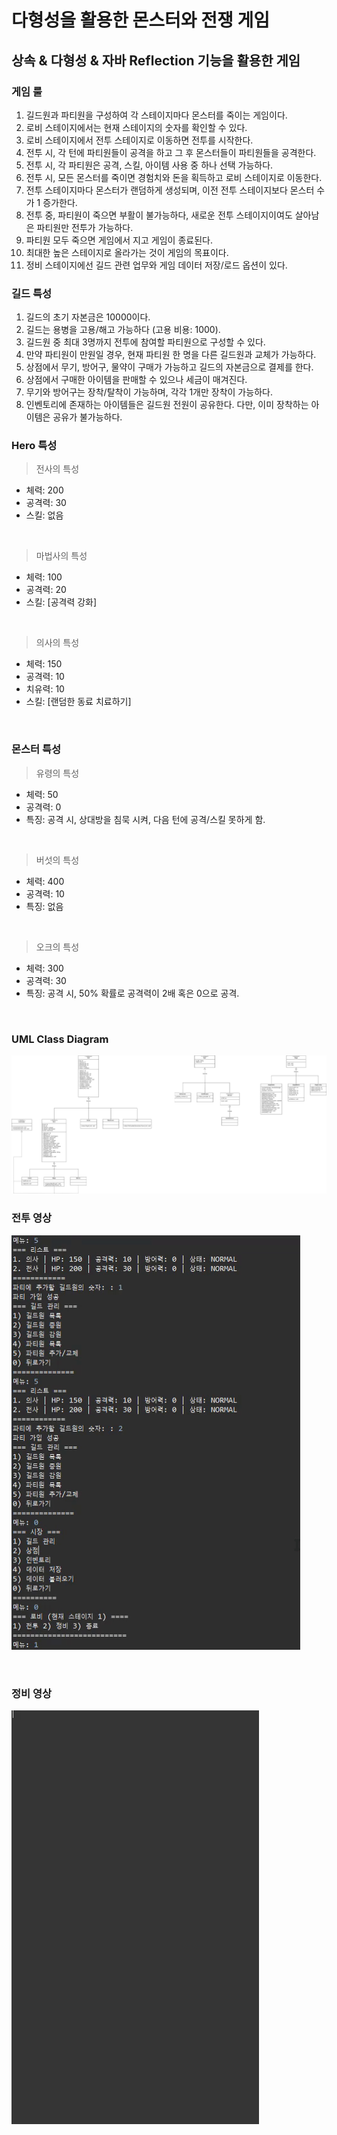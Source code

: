 # 다형성을 활용한 몬스터와 전쟁 게임

## 상속 & 다형성 & 자바 Reflection 기능을 활용한 게임

### 게임 룰

1. 길드원과 파티원을 구성하여 각 스테이지마다 몬스터를 죽이는 게임이다. </br>
2. 로비 스테이지에서는 현재 스테이지의 숫자를 확인할 수 있다. </br>
3. 로비 스테이지에서 전투 스테이지로 이동하면 전투를 시작한다. </br>
4. 전투 시, 각 턴에 파티원들이 공격을 하고 그 후 몬스터들이 파티원들을 공격한다. </br>
3. 전투 시, 각 파티원은 공격, 스킬, 아이템 사용 중 하나 선택  가능하다.</br>
4. 전투 시, 모든 몬스터를 죽이면 경험치와 돈을 획득하고 로비 스테이지로 이동한다.</br>
5. 전투 스테이지마다 몬스터가 랜덤하게 생성되며, 이전 전투 스테이지보다 몬스터 수가 1 증가한다. </br>
4. 전투 중, 파티원이 죽으면 부활이 불가능하다, 새로운 전투 스테이지이여도 살아남은 파티원만 전투가 가능하다.</br>
5. 파티원 모두 죽으면 게임에서 지고 게임이 종료된다.</br>
6. 최대한 높은 스테이지로 올라가는 것이 게임의 목표이다.</br>
7. 정비 스테이지에선 길드 관련 업무와 게임 데이터 저장/로드 옵션이 있다.

### 길드 특성
1. 길드의 초기 자본금은 10000이다.</br>
2. 길드는 용병을 고용/해고 가능하다 (고용 비용: 1000).</br>
3. 길드원 중 최대 3명까지 전투에 참여할 파티원으로 구성할 수 있다.</br>
4. 만약 파티원이 만원일 경우, 현재 파티원 한 명을 다른 길드원과 교체가 가능하다. </br>
5. 상점에서 무기, 방어구, 물약이 구매가 가능하고 길드의 자본금으로 결제를 한다.<br/>
6. 상점에서 구매한 아이템을 판매할 수 있으나 세금이 매겨진다.</br>
7. 무기와 방어구는 장착/탈착이 가능하며, 각각 1개만 장착이 가능하다.</br>
8. 인벤토리에 존재하는 아이템들은 길드원 전원이 공유한다. 다만, 이미 장착하는 아이템은 공유가 불가능하다.</br>


### Hero 특성

> 전사의 특성
- 체력: 200</br>
- 공격력: 30</br>
- 스킬: 없음</br>
</br>

> 마법사의 특성
- 체력: 100</br>
- 공격력: 20</br>
- 스킬: [공격력 강화]</br>
</br>

> 의사의 특성
- 체력: 150</br>
- 공격력: 10</br>
- 치유력: 10</br>
- 스킬: [랜덤한 동료 치료하기]</br>
</br>

### 몬스터 특성

> 유령의 특성
- 체력: 50</br>
- 공격력: 0</br>
- 특징: 공격 시, 상대방을 침묵 시켜, 다음 턴에 공격/스킬 못하게 함.</br>
</br>

> 버섯의 특성
- 체력: 400</br>
- 공격력: 10</br>
- 특징: 없음</br>
</br>

> 오크의 특성
- 체력: 300</br>
- 공격력: 30</br>
- 특징: 공격 시, 50% 확률로 공격력이 2배 혹은 0으로 공격.</br>
</br>

### UML Class Diagram
<img src="https://github.com/typoscript/polyGame/blob/main/images/class_diagram.jpg" />

</br>

### 전투 영상
![a](https://github.com/typoscript/polyGame/blob/main/images/battle.gif)

</br>

### 정비 영상
![a](https://github.com/typoscript/polyGame/blob/main/images/market.gif)
